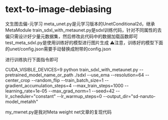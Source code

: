 # text-to-image-debiasing
文生图去偏-元学习
meta_unet.py是元学习版本的UnetConditional2d，继承MetaModule
train_sdxl_with_metaunet.py是sdxl训练代码，针对不同属性的去偏只需设计好少量元数据集，然后修改此代码中的数据加载函数即可
test_meta_sdxl.py是使用训练好的模型进行图片生成
⚠️注意，训练好的模型下面的unet/config.json需要手动替换成附带的config.json

进行训练执行下面指令即可


CUDA_VISIBLE_DEVICES=9 python train_sdxl_with_metaunet.py   --pretrained_model_name_or_path ./sdxl   --use_ema   --resolution=64   --center_crop   --random_flip   --train_batch_size=1   --gradient_accumulation_steps=4   --max_train_steps=1000   --learning_rate=1e-05   --max_grad_norm=1   --seed=42   --lr_scheduler="constant"   --lr_warmup_steps=0   --output_dir="sd-naruto-model_metahh"


my_mwnet.py是我对Meta weight net文章的复现代码
